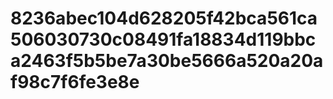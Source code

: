 # 8236abec104d628205f42bca561ca506030730c08491fa18834d119bbca2463f5b5be7a30be5666a520a20af98c7f6fe3e8e